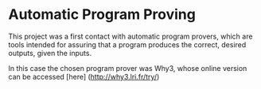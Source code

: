 # Automatic Program Proving

This project was a first contact with automatic program provers, which are tools intended for assuring that a program produces the correct, desired outputs, given the inputs. 

In this case the chosen program prover was Why3, whose online version can be accessed [here] (http://why3.lri.fr/try/)
